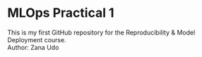 # MLOps Practical 1
This is my first GitHub repository for the Reproducibility & Model Deployment course.  
Author: Zana Udo
